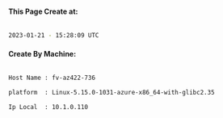 
   
#### This Page Create at:

```bash

2023-01-21 - 15:28:09 UTC

```

#### Create By Machine:

```bash

Host Name : fv-az422-736

platform  : Linux-5.15.0-1031-azure-x86_64-with-glibc2.35

Ip Local  : 10.1.0.110

```

